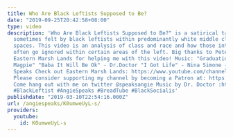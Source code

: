 ```yaml
---
title: Who Are Black Leftists Supposed to Be?
date: "2019-09-25T20:42:58+08:00"
type: video
description: 'Who Are Black Leftists Supposed to Be?" is a satirical take on the alienation
  sometimes felt by black leftists within predominantly white middle class leftists
  spaces. This video is an analysis of class and race and how those intersections
  often go ignored within certain areas of the left. Big thanks to Peter Coffin and
  Eastern Marsh Lands for helping me with this video! Music: "Graduation March" "Thieving
  Magpie" "Baba It Will Be Ok" - Dr.Doctor "I Got Life" - Nina Simone - Cover by Angie
  Speaks Check out Eastern Marsh Lands: https://www.youtube.com/channel/UCKlz0YZatELLoyxw-MABi-g
  Please consider supporting my channel by becoming a Patron at: https://www.patreon.com/angiespeaks.
  Come hang out with me on twitter @speaksangie Music by Dr. Doctor :https://elmcollective.bandcamp.com/
  #BlackLeftist #AngieSpeaks #BreadTube #BlackSocialis'
publishdate: "2019-03-10T22:54:16.000Z"
url: /angiespeaks/K0umweUyL-s/
providers:
  youtube:
    id: K0umweUyL-s
---
```

